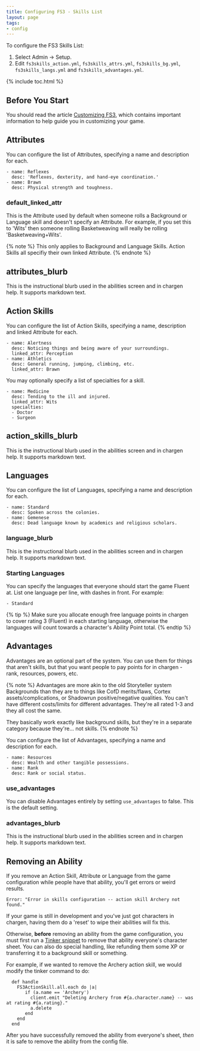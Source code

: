 ```yaml
---
title: Configuring FS3 - Skills List
layout: page
tags:
- config
---
```


To configure the FS3 Skills List:

1. Select Admin -> Setup.
2. Edit `fs3skills_action.yml`, `fs3skills_attrs.yml`, `fs3skills_bg.yml`, `fs3skills_langs.yml` and `fs3skills_advantages.yml`.

{% include toc.html %}

## Before You Start

You should read the article [Customizing FS3](http://aresmush.com/fs3/fs3-3/tweaking-fs3.html), which contains important information to help guide you in customizing your game.

## Attributes

You can configure the list of Attributes, specifying a name and description for each.

    - name: Reflexes
      desc: 'Reflexes, dexterity, and hand-eye coordination.'
    - name: Brawn
      desc: Physical strength and toughness.

### default_linked_attr

This is the Attribute used by default when someone rolls a Background or Language skill and doesn't specify an Attribute.  For example, if you set this to 'Wits' then someone rolling Basketweaving will really be rolling 'Basketweaving+Wits'.

{% note %} 
This only applies to Background and Language Skills.  Action Skills all specifiy their own linked Attribute.
{% endnote %}

## attributes_blurb

This is the instructional blurb used in the abilities screen and in chargen help.  It supports markdown text.

## Action Skills

You can configure the list of Action Skills, specifying a name, description and linked Attribute for each.

    - name: Alertness
      desc: Noticing things and being aware of your surroundings.
      linked_attr: Perception
    - name: Athletics
      desc: General running, jumping, climbing, etc.
      linked_attr: Brawn

You may optionally specify a list of specialties for a skill.

    - name: Medicine
      desc: Tending to the ill and injured.
      linked_attr: Wits
      specialties:
      - Doctor
      - Surgeon

## action_skills_blurb

This is the instructional blurb used in the abilities screen and in chargen help.  It supports markdown text.

## Languages

You can configure the list of Languages, specifying a name and description for each.

    - name: Standard
      desc: Spoken across the colonies.
    - name: Gemenese
      desc: Dead language known by academics and religious scholars.

### language_blurb

This is the instructional blurb used in the abilities screen and in chargen help.  It supports markdown text.

### Starting Languages

You can specify the languages that everyone should start the game Fluent at.  List one language per line, with dashes in front.  For example:

    - Standard

{% tip %} 
Make sure you allocate enough free language points in chargen to cover rating 3 (Fluent) in each starting language, otherwise the languages will count towards a character's Ability Point total.
{% endtip %}

## Advantages

Advantages are an optional part of the system.  You can use them for things that aren't skills, but that you want people to pay points for in chargen - rank, resources, powers, etc.  

{% note %}
Advantages are more akin to the old Storyteller system Backgrounds than they are to things like CofD merits/flaws, Cortex assets/complications, or Shadowrun positive/negative qualities.  You can't have different costs/limits for different advantages.  They're all rated 1-3 and they all cost the same.

They basically work exactly like background skills, but they're in a separate category because they're... not skills.
{% endnote %}

You can configure the list of Advantages, specifying a name and description for each.

    - name: Resources
      desc: Wealth and other tangible possessions.
    - name: Rank
      desc: Rank or social status.

### use_advantages

You can disable Advantages entirely by setting `use_advantages` to false.  This is the default setting.

### advantages_blurb

This is the instructional blurb used in the abilities screen and in chargen help.  It supports markdown text.

## Removing an Ability

If you remove an Action Skill, Attribute or Language from the game configuration while people have that ability, you'll get errors or weird results.

    Error: "Error in skills configuration -- action skill Archery not found."

If your game is still in development and you've just got characters in chargen, having them do a 'reset' to wipe their abilities will fix this.

Otherwise, **before** removing an ability from the game configuration, you must first run a [Tinker snippet](/tutorials/code/tinker.html) to remove that ability everyone's character sheet.  You can also do special handling, like refunding them some XP or transferring it to a background skill or something.  

For example, if we wanted to remove the Archery action skill, we would modify the tinker command to do:

      def handle
        FS3ActionSkill.all.each do |a|
           if (a.name == 'Archery')
             client.emit "Deleting Archery from #{a.character.name} -- was at rating #{a.rating}."
             a.delete
           end
        end
      end

After you have successfully removed the ability from everyone's sheet, *then* it is safe to remove the ability from the config file.